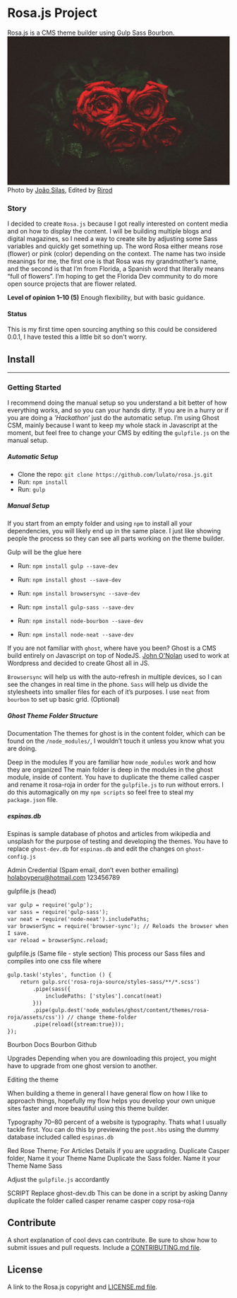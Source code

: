 # Rosa.js Project

Rosa.js is a CMS theme builder using Gulp Sass Bourbon.
![rosa-roja.js](https://raw.githubusercontent.com/lulato/rosa.js/master/rosa-roja-source/static-assets/rosa.js.jpeg)
Photo by [João Silas](https://unsplash.com/photos/Z5M06BfTTkc),
Edited by [Rirod](https://www.instagram.com/rirod180/)

### Story

I decided to create `Rosa.js` because I got really interested on content media and on how to display the content. I will be building multiple blogs and digital magazines, so I need a way to create site by adjusting some Sass variables and quickly get something up.  The word Rosa either means rose (flower) or pink (color) depending on the context. The name has two inside meanings for me, the first one is that Rosa was my grandmother’s name, and the second is that I’m from Florida,  a Spanish word that literally means “full of flowers”. I’m hoping to get the Florida Dev community to do more open source projects that are flower related.


**Level of opinion 1–10 (5)** 
Enough flexibility, but with basic guidance.

#### Status
This is my first time open sourcing anything so this could be considered 0.0.1, I have tested this a little bit so don't worry.

## Install
---
### Getting Started
I recommend doing the manual setup so you understand a bit better of how everything works, and so you can your hands dirty. If you are in a hurry or if you are doing a *’Hackathon’* just do the automatic setup. I’m using Ghost CSM, mainly because I want to keep my whole stack in Javascript at the moment, but feel free to change your CMS by editing the `gulpfile.js` on the manual setup. 

##### Automatic Setup
- Clone the repo: `git clone https://github.com/lulato/rosa.js.git`
- Run: `npm install`
- Run: `gulp`


##### Manual Setup
If you start from an empty folder and using `npm` to install all your dependencies, you will likely end  up in the same place. I just like showing people the process so they can see all parts working on the theme builder.

Gulp will be the glue here
- Run: `npm install gulp --save-dev`
- Run: `npm install ghost --save-dev`
- Run: `npm install browsersync --save-dev`


- Run: `npm install gulp-sass --save-dev`
- Run: `npm install node-bourbon --save-dev`
- Run: `npm install node-neat --save-dev`

If you are not familiar with `ghost`, where have you been? Ghost is a CMS build entirely on Javascript on top of NodeJS. [John O'Nolan](https://github.com/JohnONolan) used to work at Wordpress and decided to create Ghost all in JS.

`Browsersync` will help us with the auto-refresh in multiple devices, so I can see the changes in real time in the phone.
`Sass` will help us divide the stylesheets into smaller files for each of it’s purposes. I use `neat` from `bourbon` to set up basic grid. (Optional)


##### Ghost Theme Folder Structure
Documentation
The themes for ghost is in the content folder, which can be found on the `/node_modules/`, I wouldn’t touch it unless you know what you are doing.

Deep in the modules
If you are familiar how  `node_modules` work and how they are organized The main folder is deep in the modules in the ghost module, inside of content. You have to duplicate the theme called casper and rename it rosa-roja in order for the `gulpfile.js` to run without errors. I do this automagically on my `npm scripts` so feel free to steal my `package.json` file. 

##### espinas.db
Espinas is sample database of photos and articles from wikipedia and unsplash for the purpose of testing and developing the themes.
You have to replace `ghost-dev.db` for `espinas.db`
and edit the changes on `ghost-config.js`

Admin Credential (Spam email, don’t even bother emailing)
holaboyperu@hotmail.com
123456789

gulpfile.js (head)

    var gulp = require('gulp');
    var sass = require('gulp-sass');
    var neat = require('node-neat').includePaths;
    var browserSync = require('browser-sync'); // Reloads the browser when I save.
    var reload = browserSync.reload;
    


gulpfile.js (Same file - style section)
This process our Sass files and compiles into one css file where 

    gulp.task('styles', function () {    
        return gulp.src('rosa-roja-source/styles-sass/**/*.scss')
            .pipe(sass({
                includePaths: ['styles'].concat(neat)
            }))
            .pipe(gulp.dest('node_modules/ghost/content/themes/rosa-roja/assets/css')) // change theme-folder
            .pipe(reload({stream:true}));
    });


Bourbon Docs
Bourbon Github

Upgrades
Depending when you are downloading this project, you might have to upgrade from one ghost version to another.




Editing the theme

When building a theme in general I have general flow on how I like to approach things, hopefully my flow helps you develop your own unique sites faster and more beautiful using this theme builder.

Typography
70–80 percent of a website is typography. Thats what I usually tackle first. You can do this by previewing the `post.hbs` using the dummy database included called `espinas.db`

Red Rose Theme; For Articles
Details if you are upgrading.
Duplicate Casper folder, Name it your Theme Name 
Duplicate the Sass folder. Name it your Theme Name Sass

Adjust the `gulpfile.js` accordantly

SCRIPT
Replace ghost-dev.db
This can be done in a script by asking Danny
duplicate the folder called casper 
rename casper copy rosa-roja


## Contribute
A short explanation of cool devs can contribute. Be sure to show how to submit issues and pull requests. Include a [CONTRIBUTING.md file](https://github.com/lulato/rosa.js/blob/master/CONTRIBUTING.md).

## License
A link to the Rosa.js copyright and [LICENSE.md file](https://github.com/lulato/rosa.js/blob/master/LICENSE.md).